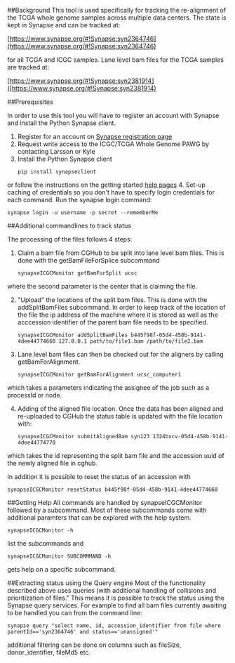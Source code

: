 ##Background
This tool is used specifically for tracking the re-alignment of the TCGA whole genome samples across multiple data centers.  The state is kept in Synapse and can be tracked at:

[https://www.synapse.org/#!Synapse:syn2364746](https://www.synapse.org/#!Synapse:syn2364746) 

for all TCGA and ICGC samples. Lane level bam files for the TCGA samples are tracked at:

[https://www.synapse.org/#!Synapse:syn2381914]([https://www.synapse.org/#!Synapse:syn2381914)

##Prerequisites

In order to use this tool you will have to register an account with Synapse and install the Python Synapse client.

1. Register for an account on [Synapse registration page](https://www.synapse.org/#!RegisterAccount:0)
2. Request write access to the ICGC/TCGA Whole Genome PAWG by contacting Larsson or Kyle
3. Install the Python Synapse client
   ```
   pip install synapseclient
   ```
or follow the instructions on the getting started [help pages](https://www.synapse.org/#!Synapse:syn1768504)
4. Set-up caching of credentials so you don't have to specify login credentials for each command.  Run the synapse login command:
   ```
   synapse login -u username -p secret --rememberMe
   ```


##Additional commandlines to track status

The processing of the files follows 4 steps:

1. Claim a bam file from CGHub to be split into lane level bam files. This is done with the getBamFileForSplice subcommand
   ```
   synapseICGCMonitor getBamForSplit ucsc
   ```
where the second parameter is the center that is claiming the file.

2. "Upload" the locations of the split bam files.  This is done with the addSplitBamFiles subcommand.  In order to keep track of the location of the file the ip address of the machine where it is stored as well as the acccession identifier of the parent bam file needs to be specified.
   ```
   synapseICGCMonitor addSplitBamFiles b445f98f-05d4-458b-9141-4dee44774660 127.0.0.1 path/to/file1.bam /path/to/file2.bam
   ```
3. Lane level bam files can then be checked out for the aligners by calling getBamForAlignment.
   ```
   synapseICGCMonitor getBamForAlignment ucsc_computer1
   ```
which takes a parameters indicating the assignee of the job such as a processId or node.

4. Adding of the aligned file location.  Once the data has been aligned and re-uploaded to CGHub the status table is updated with the file location with:
   ```
   synapseICGCMonitor submitAlignedBam syn123 1324bxcv-05d4-458b-9141-4dee44774770
   ```
which takes the id representing the split bam file and the accession uuid of the newly aligned file in cghub.

In addition it is possible to reset the status of an accession with
```
synapseICGCMonitor resetStatus b445f98f-05d4-458b-9141-4dee44774660
```

##Getting Help
All commands are handled by synapseICGCMonitor followed by a subcommand.  Most of these subcommands come with  additional paramters that can be explored with the help system.

```
synapseICGCMonitor -h
```
list the subcommands and 
```
synapseICGCMonitor SUBCOMMMAND -h
```
gets help on a specific subcommand.


##Extracting status using the Query engine
Most of the functionality described above uses queries (with additional handling of collisions and prioritization of files."  This means it is possible to track the status using the Synapse query services. For example to find all bam files currently awaiting to be handled you can from the command line:
```
synapse query "select name, id, accession_identifier from file where parentId=='syn2364746' and status=='unassigned'"
```
additional filtering can be done on columns such as fileSize, donor_identifier, fileMd5 etc.